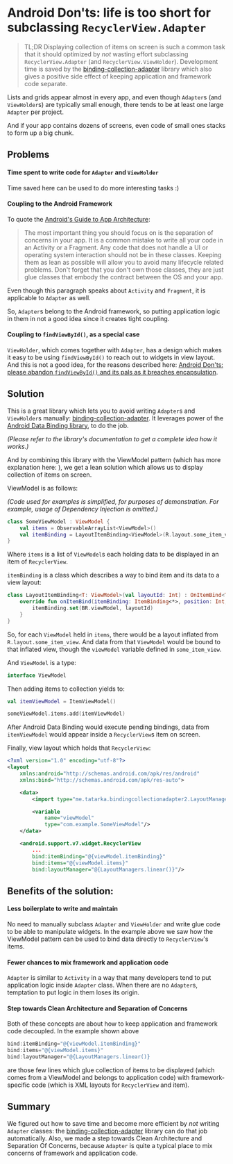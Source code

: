 Android Don'ts: life is too short for subclassing `RecyclerView.Adapter`
=======

> TL;DR Displaying collection of items on screen is such a common task that it should optimized by _not_ wasting effort subclassing `RecyclerView.Adapter` (and `RecyclerView.ViewHolder`). Development time is saved by the [binding-collection-adapter](https://github.com/evant/binding-collection-adapter) library which also gives a positive side effect of keeping application and framework code separate.

Lists and grids appear almost in every app, and even though `Adapter`s (and `ViewHolder`s) are typically small enough, there tends to be at least one large `Adapter` per project.

And if your app contains dozens of screens, even code of small ones stacks to form up a big chunk.

## Problems

#### Time spent to write code for `Adapter` and `ViewHolder`

Time saved here can be used to do more interesting tasks :)

#### Coupling to the Android Framework

To quote the [Android's Guide to App Architecture](https://developer.android.com/topic/libraries/architecture/guide):

>The most important thing you should focus on is the separation of concerns in your app. It is a common mistake to write all your code in an Activity or a Fragment. Any code that does not handle a UI or operating system interaction should not be in these classes. Keeping them as lean as possible will allow you to avoid many lifecycle related problems. Don't forget that you don't own those classes, they are just glue classes that embody the contract between the OS and your app.

Even though this paragraph speaks about `Activity` and `Fragment`, it is applicable to `Adapter` as well.

So, `Adapter`s belong to the Android framework, so putting application logic in them in not a good idea since it creates tight coupling.

#### Coupling to `findViewById()`, as a special case

`ViewHolder`, which comes together with `Adapter`, has a design which makes it easy to be using `findViewById()` to reach out to widgets in view layout. And this is not a good idea, for the reasons described here: [Android Don'ts: please abandon `findViewById()` and its pals as it breaches encapsulation]().

## Solution

This is a great library which lets you to avoid writing `Adapter`s and `ViewHolder`s manually: [binding-collection-adapter](https://github.com/evant/binding-collection-adapter). It leverages power of the [Android Data Binding library](), to do the job.

_(Please refer to the library's documentation to get a complete idea how it works.)_

And by combining this library with the ViewModel pattern (which has more explanation here: []()), we get a lean solution which allows us to display collection of items on screen.

ViewModel is as follows:

_(Code used for examples is simplified, for purposes of demonstration. For example, usage of Dependency Injection is omitted.)_

```Kotlin
class SomeViewModel : ViewModel {
    val items = ObservableArrayList<ViewModel>()
    val itemBinding = LayoutItemBinding<ViewModel>(R.layout.some_item_view)
}
```

Where `items` is a list of `ViewModel`s each holding data to be displayed in an item of `RecyclerView`.

`itemBinding` is a class which describes a way to bind item and its data to a view layout:

```Kotlin
class LayoutItemBinding<T: ViewModel>(val layoutId: Int) : OnItemBind<T> {
    override fun onItemBind(itemBinding: ItemBinding<*>, position: Int, item: T) {
        itemBinding.set(BR.viewModel, layoutId)
    }
}
```

So, for each `ViewModel` held in `items`, there would be a layout inflated from `R.layout.some_item_view`. And data from that `ViewModel` would be bound to that inflated view, though the `viewModel` variable defined in `some_item_view`.

And `ViewModel` is a type:

```Kotlin
interface ViewModel
```

Then adding items to collection yields to:

```Kotlin
val itemViewModel = ItemViewModel()

someViewModel.items.add(itemViewModel)
```

After Android Data Binding would execute pending bindings, data from `itemViewModel` would appear inside a `RecyclerView`s item on screen.

Finally, view layout which holds that `RecyclerView`:

```xml
<?xml version="1.0" encoding="utf-8"?>
<layout
    xmlns:android="http://schemas.android.com/apk/res/android"
    xmlns:bind="http://schemas.android.com/apk/res-auto">

    <data>
        <import type="me.tatarka.bindingcollectionadapter2.LayoutManagers"/>

        <variable
            name="viewModel"
            type="com.example.SomeViewModel"/>
    </data>

    <android.support.v7.widget.RecyclerView
        ...
        bind:itemBinding="@{viewModel.itemBinding}"
        bind:items="@{viewModel.items}"
        bind:layoutManager="@{LayoutManagers.linear()}"/>
```



## Benefits of the solution:

#### Less boilerplate to write and maintain

No need to manually subclass `Adapter` and `ViewHolder` and write glue code to be able to manipulate widgets. In the example above we saw how the ViewModel pattern can be used to bind data directly to `RecyclerView`'s items.

#### Fewer chances to mix framework and application code

`Adapter` is similar to `Activity` in a way that many developers tend to put application logic inside `Adapter` class. When there are no `Adapter`s, temptation to put logic in them loses its origin.

#### Step towards Clean Architecture and Separation of Concerns

Both of these concepts are about how to keep application and framework code decoupled. In the example shown above

```Kotlin
bind:itemBinding="@{viewModel.itemBinding}"
bind:items="@{viewModel.items}"
bind:layoutManager="@{LayoutManagers.linear()}
```

are those few lines which glue collection of items to be displayed (which comes from a ViewModel and belongs to application code) with framework-specific code (which is XML layouts for `RecyclerView` and item).

## Summary

We figured out how to save time and become more efficient by _not_ writing `Adapter` classes: the [binding-collection-adapter](https://github.com/evant/binding-collection-adapter) library can do that job automatically. Also, we made a step towards Clean Architecture and Separation Of Concerns, because `Adapter` is quite a typical place to mix concerns of framework and application code.
